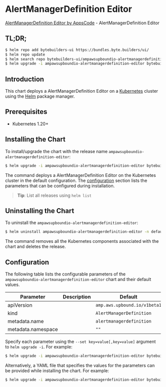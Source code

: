 # AlertManagerDefinition Editor

[AlertManagerDefinition Editor by AppsCode](https://byte.builders) - AlertManagerDefinition Editor

## TL;DR;

```bash
$ helm repo add bytebuilders-ui https://bundles.byte.builders/ui/
$ helm repo update
$ helm search repo bytebuilders-ui/ampawsupboundio-alertmanagerdefinition-editor --version=v0.4.18
$ helm upgrade -i ampawsupboundio-alertmanagerdefinition-editor bytebuilders-ui/ampawsupboundio-alertmanagerdefinition-editor -n default --create-namespace --version=v0.4.18
```

## Introduction

This chart deploys a AlertManagerDefinition Editor on a [Kubernetes](http://kubernetes.io) cluster using the [Helm](https://helm.sh) package manager.

## Prerequisites

- Kubernetes 1.20+

## Installing the Chart

To install/upgrade the chart with the release name `ampawsupboundio-alertmanagerdefinition-editor`:

```bash
$ helm upgrade -i ampawsupboundio-alertmanagerdefinition-editor bytebuilders-ui/ampawsupboundio-alertmanagerdefinition-editor -n default --create-namespace --version=v0.4.18
```

The command deploys a AlertManagerDefinition Editor on the Kubernetes cluster in the default configuration. The [configuration](#configuration) section lists the parameters that can be configured during installation.

> **Tip**: List all releases using `helm list`

## Uninstalling the Chart

To uninstall the `ampawsupboundio-alertmanagerdefinition-editor`:

```bash
$ helm uninstall ampawsupboundio-alertmanagerdefinition-editor -n default
```

The command removes all the Kubernetes components associated with the chart and deletes the release.

## Configuration

The following table lists the configurable parameters of the `ampawsupboundio-alertmanagerdefinition-editor` chart and their default values.

|     Parameter      | Description |                 Default                 |
|--------------------|-------------|-----------------------------------------|
| apiVersion         |             | <code>amp.aws.upbound.io/v1beta1</code> |
| kind               |             | <code>AlertManagerDefinition</code>     |
| metadata.name      |             | <code>alertmanagerdefinition</code>     |
| metadata.namespace |             | <code>""</code>                         |


Specify each parameter using the `--set key=value[,key=value]` argument to `helm upgrade -i`. For example:

```bash
$ helm upgrade -i ampawsupboundio-alertmanagerdefinition-editor bytebuilders-ui/ampawsupboundio-alertmanagerdefinition-editor -n default --create-namespace --version=v0.4.18 --set apiVersion=amp.aws.upbound.io/v1beta1
```

Alternatively, a YAML file that specifies the values for the parameters can be provided while
installing the chart. For example:

```bash
$ helm upgrade -i ampawsupboundio-alertmanagerdefinition-editor bytebuilders-ui/ampawsupboundio-alertmanagerdefinition-editor -n default --create-namespace --version=v0.4.18 --values values.yaml
```
